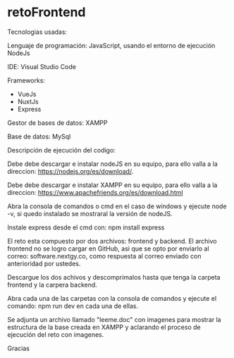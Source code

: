 # retoFrontend

Tecnologias usadas:

Lenguaje de programación:
JavaScript, usando el entorno de ejecución NodeJs

IDE: Visual Studio Code

Frameworks:
- VueJs
- NuxtJs
- Express

Gestor de bases de datos: XAMPP

Base de datos: MySql

Descripción de ejecución del codigo:

Debe debe descargar e instalar nodeJS en su equipo, para ello valla a la 
direccion: https://nodejs.org/es/download/. 

Debe debe descargar e instalar XAMPP en su equipo, para ello valla a la 
direccion: https://www.apachefriends.org/es/download.html 

Abra la consola de comandos o cmd en el caso de windows y ejecute node -v, 
si quedo instalado se mostraral la versión de nodeJS.

Instale express desde el cmd con: npm install express

El reto esta compuesto por dos archivos: frontend y backend.
El archivo frontend no se logro cargar en GitHub, asi que se opto
por enviarlo al correo: software.nextgy.co, como respuesta al correo enviado
con anterioridad por ustedes.

Descargue los dos achivos y descomprimalos hasta que tenga la carpeta 
frontend y la carpera backend. 

Abra cada una de las carpetas con la consola de comandos y ejecute el 
comando: npm run dev en cada una de ellas. 

Se adjunta un archivo llamado "leeme.doc" con imagenes para mostrar la estructura de la base 
creada en XAMPP y aclarando el proceso de ejecución del reto con imagenes.

Gracias




